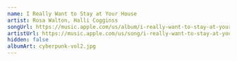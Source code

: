 ```yaml
---
name: I Really Want to Stay at Your House
artist: Rosa Walton, Halli Cogginss
songUrl: https://music.apple.com/us/album/i-really-want-to-stay-at-your-house/1540792622
artistUrl: https://music.apple.com/us/song/i-really-want-to-stay-at-your-house/1540793097
hidden: false
albumArt: cyberpunk-vol2.jpg
---
```

